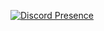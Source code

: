 [![Discord Presence](https://lanyard.cnrad.dev/api/:id)](https://discord.com/users/1104143151091961856)
